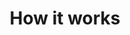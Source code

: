 ---
title: How it works
parent: How it works
nav_order: 2
permalink: /docs/02_how_it_works.html
layout: tiles
has_children: true
hide_content: true
tiles:
  - title: Architecture
    description: Architecture
    # description: both 20s restructures in multiple pages + DFS (currently no page), smart agents 
    icon: fish
    link: /docs/02_how_it_works/architecture.html

  - title: Services
    description: Services
    # description: smart contracts, Mailbox, ENS, Profile, BusinessCenter, Verifications (identity), on behalf
    icon: cookie
    link: /docs/02_how_it_works/services.html

  - title: Security
    description: Security
    icon: eye
    link: /docs/02_how_it_works/securityaes.html

  - title: Authority Nodes
    description: Authority Nodes
    # description: governance, scalability, auth node
    icon: compass
    link: /docs/02_how_it_works/authoritynode.html

  - title: Changelog
    description: Changelog
    icon: ghost
    link: /docs/02_how_it_works/changelog_chain.html
---